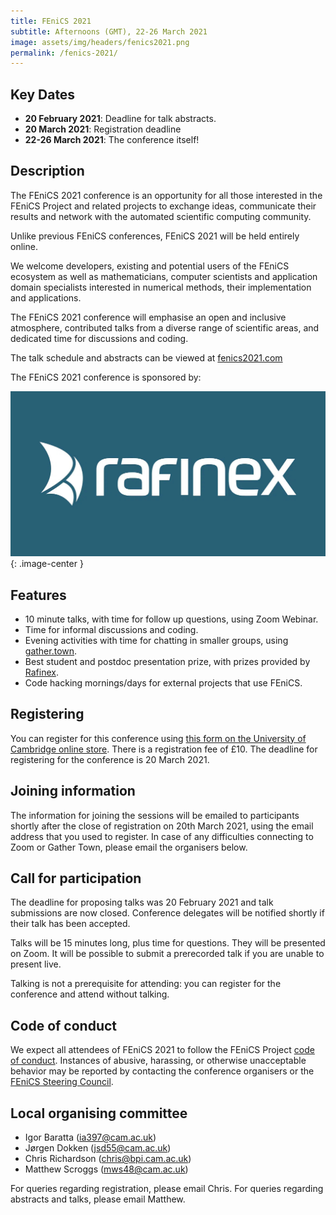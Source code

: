 ```yaml
---
title: FEniCS 2021
subtitle: Afternoons (GMT), 22-26 March 2021
image: assets/img/headers/fenics2021.png
permalink: /fenics-2021/
---
```


## Key Dates

- **20 February 2021**: Deadline for talk abstracts.
- **20 March 2021**: Registration deadline
- **22-26 March 2021**: The conference itself!

## Description

The FEniCS 2021 conference is an opportunity for all those interested in the FEniCS Project 
and related projects to exchange ideas, communicate their results and network with the 
automated scientific computing community.

Unlike previous FEniCS conferences, FEniCS 2021 will be held entirely online.

We welcome developers, existing and potential users of the FEniCS ecosystem as well as 
mathematicians, computer scientists and application domain specialists interested in numerical 
methods, their implementation and applications.

The FEniCS 2021 conference will emphasise an open and inclusive atmosphere, contributed talks 
from a diverse range of scientific areas, and dedicated time for discussions and coding.

The talk schedule and abstracts can be viewed at [fenics2021.com](http://mscroggs.github.io/fenics2021)

The FEniCS 2021 conference is sponsored by:

[![Rafinex](/assets/img/fenics2021/rafinex.jpg)](https://www.rafinex.com/){: .image-center }

## Features

- 10 minute talks, with time for follow up questions, using Zoom Webinar.
- Time for informal discussions and coding.
- Evening activities with time for chatting in smaller groups, using [gather.town](https://gather.town).
- Best student and postdoc presentation prize, with prizes provided by [Rafinex](https://www.rafinex.com/).
- Code hacking mornings/days for external projects that use FEniCS.

## Registering

You can register for this conference using
[this form on the University of Cambridge online store](https://onlinesales.admin.cam.ac.uk/conferences-and-events/earth-sciences/fenics/fenics-2021). 
There is a registration fee of £10. The deadline for registering for the conference is 20 
March 2021.

## Joining information

The information for joining the sessions will be emailed to participants shortly after the 
close of registration on 20th March 2021, using the email address that you used to register. 
In case of any difficulties connecting to Zoom or Gather Town, please email the organisers 
below.

## Call for participation

The deadline for proposing talks was 20 February 2021 and talk submissions are now closed. 
Conference delegates will be notified shortly if their talk has been accepted.

Talks will be 15 minutes long, plus time for questions. They will be presented on Zoom. It 
will be possible to submit a prerecorded talk if you are unable to present live.

Talking is not a prerequisite for attending: you can register for the conference and attend 
without talking.

## Code of conduct

We expect all attendees of FEniCS 2021 to follow the FEniCS Project
[code of conduct](../community/code-of-conduct.md). Instances of abusive, harassing, or otherwise unacceptable 
behavior may be reported by contacting the conference organisers or the
[FEniCS Steering Council](../governance/steering-council.md).

## Local organising committee

- Igor Baratta (ia397@cam.ac.uk)
- Jørgen Dokken (jsd55@cam.ac.uk)
- Chris Richardson (chris@bpi.cam.ac.uk)
- Matthew Scroggs (mws48@cam.ac.uk)

For queries regarding registration, please email Chris. For queries regarding abstracts and 
talks, please email Matthew.
